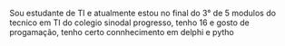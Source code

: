 Sou estudante de TI e atualmente estou no final do 3° de 5 modulos do tecnico em TI do colegio sinodal progresso, tenho 16 e gosto de progamação, tenho certo connhecimento em delphi e pytho
